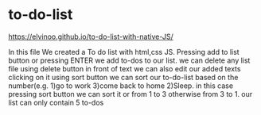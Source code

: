 # to-do-list
 https://elvinoo.github.io/to-do-list-with-native-JS/
 
 
In this file We created a To do list with html,css JS.
Pressing add to list button or pressing ENTER we add to-dos to our list.
we can delete any list file using delete button in front of text
we can also edit our added texts clicking on it
using sort button we can sort our to-do-list based on the number(e.g. 1)go to work 3)come back to home 2)Sleep. in this case pressing sort button 
we can sort it or from 1 to 3 otherwise from 3 to 1.
our list can only contain 5 to-dos
